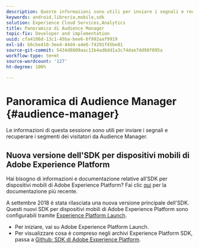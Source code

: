 ```yaml
---
description: Queste informazioni sono utili per inviare i segnali e recuperare i segmenti dei visitatori da Audience Manager.
keywords: android,libreria,mobile,sdk
solution: Experience Cloud Services,Analytics
title: Panoramica di Audience Manager
topic-fix: Developer and implementation
uuid: cfa4106d-13c1-45ba-bee6-6f992aaf9919
exl-id: b6cbe410-3ee4-44d4-a4e6-74291f45be81
source-git-commit: 5434d8809aac11b4ad6dd1a3c74dae7dd98f095a
workflow-type: tm+mt
source-wordcount: '127'
ht-degree: 100%

---
```


# Panoramica di Audience Manager {#audience-manager}

Le informazioni di questa sessione sono utili per inviare i segnali e recuperare i segmenti dei visitatori da Audience Manager.

## Nuova versione dell&#39;SDK per dispositivi mobili di Adobe Experience Platform

Hai bisogno di informazioni e documentazione relative all’SDK per dispositivi mobili di Adobe Experience Platform? Fai clic [qui](https://aep-sdks.gitbook.io/docs/) per la documentazione più recente.

A settembre 2018 è stata rilasciata una nuova versione principale dell&#39;SDK. Questi nuovi SDK per dispositivi mobili di Adobe Experience Platform sono configurabili tramite [Experience Platform Launch](https://www.adobe.com/it/experience-platform/launch.html).

* Per iniziare, vai su Adobe Experience Platform Launch.
* Per visualizzare cosa è compreso negli archivi Experience Platform SDK, passa a [Github: SDK di Adobe Experience Platform](https://github.com/Adobe-Marketing-Cloud/acp-sdks).

